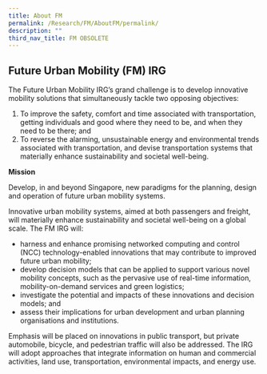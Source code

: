 ```yaml
---
title: About FM
permalink: /Research/FM/AboutFM/permalink/
description: ""
third_nav_title: FM OBSOLETE
---
```





Future Urban Mobility (FM) IRG
------------------------------

The Future Urban Mobility IRG’s grand challenge is to develop innovative mobility solutions that simultaneously tackle two opposing objectives: 

1. To improve the safety, comfort and time associated with transportation, getting individuals and good where they need to be, and when they need to be there; and
2.  To reverse the alarming, unsustainable energy and environmental trends associated with transportation, and devise transportation systems that materially enhance sustainability and societal well-being.

**Mission**

Develop, in and beyond Singapore, new paradigms for the planning, design and operation of future urban mobility systems.

Innovative urban mobility systems, aimed at both passengers and freight, will materially enhance sustainability and societal well-being on a global scale. The FM IRG will:

*   harness and enhance promising networked computing and control (NCC) technology-enabled innovations that may contribute to improved future urban mobility;
*   develop decision models that can be applied to support various novel mobility concepts, such as the pervasive use of real-time information, mobility-on-demand services and green logistics;
*   investigate the potential and impacts of these innovations and decision models; and
*   assess their implications for urban development and urban planning organisations and institutions.

Emphasis will be placed on innovations in public transport, but private automobile, bicycle, and pedestrian traffic will also be addressed. The IRG will adopt approaches that integrate information on human and commercial activities, land use, transportation, environmental impacts, and energy use.